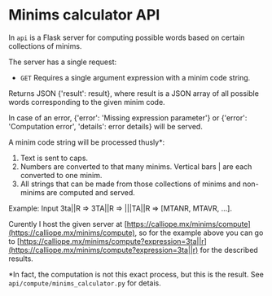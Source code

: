 # Minims calculator API

In `api` is a Flask server for computing possible words based on certain collections of minims.

The server has a single request:

* `GET` Requires a single argument expression with a minim code string.

Returns JSON {'result': result}, where result is a JSON array of all possible words corresponding to the given minim code.

In case of an error, {'error': 'Missing expression parameter'} or {'error': 'Computation error', 'details': error details} will be served.

A minim code string will be processed thusly*:

 1. Text is sent to caps.
 2. Numbers are converted to that many minims. Vertical bars | are each converted to one minim.
 3. All strings that can be made from those collections of minims and non-minims are computed and served.

Example: Input 3ta||R => 3TA||R => |||TA||R => [MTANR, MTAVR, ...].

Curently I host the given server at [https://calliope.mx/minims/compute](https://calliope.mx/minims/compute), so for the example above you can go to [https://calliope.mx/minims/compute?expression=3ta||r](https://calliope.mx/minims/compute?expression=3ta||r) for the described results.

*In fact, the computation is not this exact process, but this is the result. See `api/compute/minims_calculator.py` for detais.